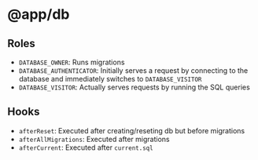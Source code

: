 # @app/db

## Roles

- `DATABASE_OWNER`: Runs migrations
- `DATABASE_AUTHENTICATOR`: Initially serves a request by connecting to the database and immediately switches to `DATABASE_VISITOR`
- `DATABASE_VISITOR`: Actually serves requests by running the SQL queries

## Hooks

- `afterReset`: Executed after creating/reseting db but before migrations
- `afterAllMigrations`: Executed after migrations
- `afterCurrent`: Executed after `current.sql`
